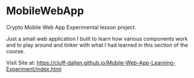 # MobileWebApp
Crypto Mobile Web App Experimental lesson project. 

Just a small web application I built to learn how various components work and to play around and tinker with what I had learned in this section of the course.

Visit Site at: https://cluff-dallen.github.io/Mobile-Web-App-Learning-Experiment/index.html
